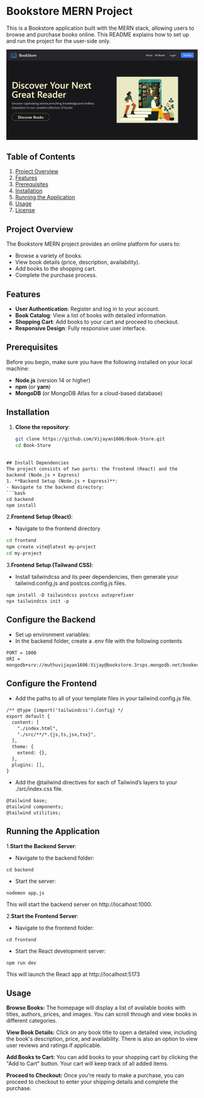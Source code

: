 
# Bookstore MERN Project

This is a Bookstore application built with the MERN stack, allowing users to browse and purchase books online. This README explains how to set up and run the project for the user-side only.

![Bookstore](./frontend/src/assets/image.png)



## Table of Contents
1. [Project Overview](#project-overview)
2. [Features](#features)
3. [Prerequisites](#prerequisites)
4. [Installation](#installation)
5. [Running the Application](#running-the-application)
6. [Usage](#usage)
7. [License](#license)

## Project Overview
The Bookstore MERN project provides an online platform for users to:
- Browse a variety of books.
- View book details (price, description, availability).
- Add books to the shopping cart.
- Complete the purchase process.

## Features
- **User Authentication**: Register and log in to your account.
- **Book Catalog**: View a list of books with detailed information.
- **Shopping Cart**: Add books to your cart and proceed to checkout.
- **Responsive Design**: Fully responsive user interface.

## Prerequisites
Before you begin, make sure you have the following installed on your local machine:
- **Node.js** (version 14 or higher)
- **npm** (or **yarn**)
- **MongoDB** (or MongoDB Atlas for a cloud-based database)

## Installation
1. **Clone the repository**:
   ```bash
   git clone https://github.com/Vijayan1606/Book-Store.git
   cd Book-Store
```

## Install Dependencies
The project consists of two parts: the frontend (React) and the backend (Node.js + Express)
1. **Backend Setup (Node.js + Express)**:
- Navigate to the backend directory:
```bash
cd backend
npm install
```
2.**Frontend Setup (React)**:
- Navigate to the frontend directory
```bash
cd frontend
npm create vite@latest my-project 
cd my-project
```
3.**Frontend Setup (Tailwand CSS)**:
- Install tailwindcss and its peer dependencies, then generate your tailwind.config.js and postcss.config.js files.
```
npm install -D tailwindcss postcss autoprefixer
npx tailwindcss init -p

```
## Configure the Backend
- Set up environment variables:
- In the backend folder, create a .env file with the following contents
```
PORT = 1000
URI = mongodb+srv://muthuvijayan1606:Vijay@bookstore.3rsps.mongodb.net/bookecommerce
```
## Configure the Frontend
- Add the paths to all of your template files in your tailwind.config.js file.
```
/** @type {import('tailwindcss').Config} */
export default {
  content: [
    "./index.html",
    "./src/**/*.{js,ts,jsx,tsx}",
  ],
  theme: {
    extend: {},
  },
  plugins: [],
}
```
- Add the @tailwind directives for each of Tailwind’s layers to your ./src/index.css file.
```
@tailwind base;
@tailwind components;
@tailwind utilities;
```
## Running the Application
1.**Start the Backend Server**:
- Navigate to the backend folder:
```
cd backend
```
- Start the server:
```
nodemon app.js
```
This will start the backend server on http://localhost:1000.

2.**Start the Frontend Server**:
- Navigate to the frontend folder:
```
cd frontend
```
- Start the React development server:
```
npm run dev
```
This will launch the React app at http://localhost:5173

## Usage
**Browse Books:** The homepage will display a list of available books with titles, authors, prices, and images. You can scroll through and view books in different categories.

**View Book Details:** Click on any book title to open a detailed view, including the book's description, price, and availability. There is also an option to view user reviews and ratings if applicable.

**Add Books to Cart:** You can add books to your shopping cart by clicking the "Add to Cart" button. Your cart will keep track of all added items.

**Proceed to Checkout:** Once you're ready to make a purchase, you can proceed to checkout to enter your shipping details and complete the purchase.

